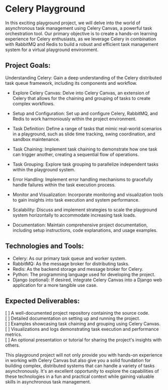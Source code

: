 # Celery Playground

In this exciting playground project, we will delve into the world of asynchronous task management using 
Celery Canvas, a powerful task orchestration tool. Our primary objective is to create a hands-on learning 
experience for Celery enthusiasts, as we leverage Celery in combination with RabbitMQ and Redis to build 
a robust and efficient task management system for a virtual playground environment.

## Project Goals:

Understanding Celery: Gain a deep understanding of the Celery distributed task queue framework, including its 
components and workflow.

- Explore Celery Canvas: Delve into Celery Canvas, an extension of Celery that allows for the chaining and 
grouping of tasks to create complex workflows.

- Setup and Configuration: Set up and configure Celery, RabbitMQ, and Redis to work harmoniously within the 
project environment.

- Task Definition: Define a range of tasks that mimic real-world scenarios in a playground, such as slide 
time tracking, swing coordination, and sandbox maintenance.

- Task Chaining: Implement task chaining to demonstrate how one task can trigger another, creating a sequential
flow of operations.

- Task Grouping: Explore task grouping to parallelize independent tasks within the playground system.

- Error Handling: Implement error handling mechanisms to gracefully handle failures within the task execution 
process.

- Monitor and Visualization: Incorporate monitoring and visualization tools to gain insights into task
execution and system performance.

- Scalability: Discuss and implement strategies to scale the playground system horizontally to accommodate
increasing task loads.

- Documentation: Maintain comprehensive project documentation, including setup instructions, code explanations, 
and usage examples.

## Technologies and Tools:

- Celery: As our primary task queue and worker system.
- RabbitMQ: As the message broker for distributing tasks.
- Redis: As the backend storage and message broker for Celery.
- Python: The programming language used for developing the project.
- Django (optional): If desired, integrate Celery Canvas into a Django web application for a more tangible use case.

## Expected Deliverables:

[ ] A well-documented project repository containing the source code.  
[ ] Detailed documentation on setting up and running the project.  
[ ] Examples showcasing task chaining and grouping using Celery Canvas.  
[ ] Visualizations and logs demonstrating task execution and performance metrics.  
[ ] An optional presentation or tutorial for sharing the project's insights with others.  

This playground project will not only provide you with hands-on experience in working with Celery Canvas but 
also give you a solid foundation for building complex, distributed systems that can handle a variety of tasks 
asynchronously. It's an excellent opportunity to explore the capabilities of these technologies in a fun and 
practical context while gaining valuable skills in asynchronous task management.  
